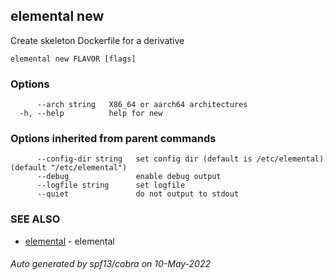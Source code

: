 ## elemental new

Create skeleton Dockerfile for a derivative

```
elemental new FLAVOR [flags]
```

### Options

```
      --arch string   X86_64 or aarch64 architectures
  -h, --help          help for new
```

### Options inherited from parent commands

```
      --config-dir string   set config dir (default is /etc/elemental) (default "/etc/elemental")
      --debug               enable debug output
      --logfile string      set logfile
      --quiet               do not output to stdout
```

### SEE ALSO

* [elemental](elemental.md)	 - elemental

###### Auto generated by spf13/cobra on 10-May-2022
